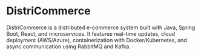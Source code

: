 # DistriCommerce
DistriCommerce is a distributed e-commerce system built with Java, Spring Boot, React, and microservices. It features real-time updates, cloud deployment (AWS/Azure), containerization with Docker/Kubernetes, and async communication using RabbitMQ and Kafka.
